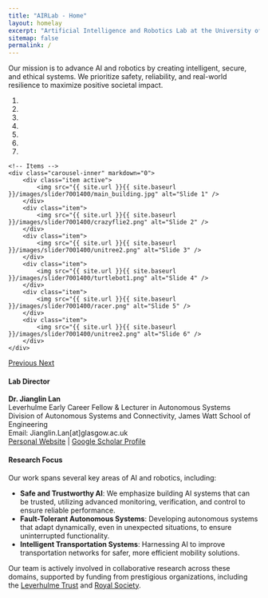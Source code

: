 ```yaml
---
title: "AIRLab - Home"
layout: homelay
excerpt: "Artificial Intelligence and Robotics Lab at the University of Glasgow"
sitemap: false
permalink: /
---
```


Our mission is to advance AI and robotics by creating intelligent, secure, and ethical systems. We prioritize safety, reliability, and real-world resilience to maximize positive societal impact.

<div markdown="0" id="carousel" class="carousel slide" data-ride="carousel" data-interval="4000" data-pause="hover">
    <!-- Menu -->
    <ol class="carousel-indicators">
        <li data-target="#carousel" data-slide-to="0" class="active"></li>
        <li data-target="#carousel" data-slide-to="1"></li>
        <li data-target="#carousel" data-slide-to="2"></li>
        <li data-target="#carousel" data-slide-to="3"></li>
        <li data-target="#carousel" data-slide-to="4"></li>
        <li data-target="#carousel" data-slide-to="5"></li>
        <li data-target="#carousel" data-slide-to="6"></li>
    </ol>

    <!-- Items -->
    <div class="carousel-inner" markdown="0">
        <div class="item active">
            <img src="{{ site.url }}{{ site.baseurl }}/images/slider7001400/main_building.jpg" alt="Slide 1" />
        </div>
        <div class="item">
            <img src="{{ site.url }}{{ site.baseurl }}/images/slider7001400/crazyflie2.png" alt="Slide 2" />
        </div>
        <div class="item">
            <img src="{{ site.url }}{{ site.baseurl }}/images/slider7001400/unitree2.png" alt="Slide 3" />
        </div>
        <div class="item">
            <img src="{{ site.url }}{{ site.baseurl }}/images/slider7001400/turtlebot1.png" alt="Slide 4" />
        </div>
        <div class="item">
            <img src="{{ site.url }}{{ site.baseurl }}/images/slider7001400/racer.png" alt="Slide 5" />
        </div>
        <div class="item">
            <img src="{{ site.url }}{{ site.baseurl }}/images/slider7001400/unitree2.png" alt="Slide 6" />
        </div>
    </div>
  <a class="left carousel-control" href="#carousel" role="button" data-slide="prev">
    <span class="glyphicon glyphicon-chevron-left" aria-hidden="true"></span>
    <span class="sr-only">Previous</span>
  </a>
  <a class="right carousel-control" href="#carousel" role="button" data-slide="next">
    <span class="glyphicon glyphicon-chevron-right" aria-hidden="true"></span>
    <span class="sr-only">Next</span>
  </a>
</div>

#### Lab Director
**Dr. Jianglin Lan**  
Leverhulme Early Career Fellow & Lecturer in Autonomous Systems  
Division of Autonomous Systems and Connectivity, James Watt School of Engineering  
Email: Jianglin.Lan[at]glasgow.ac.uk  
[Personal Website](https://www.gla.ac.uk/schools/engineering/staff/jianglinlan/) | [Google Scholar Profile](https://scholar.google.com/citations?user=Z7kvat4AAAAJ&hl=en&oi=ao) 

#### Research Focus
Our work spans several key areas of AI and robotics, including:

- **Safe and Trustworthy AI**: We emphasize building AI systems that can be trusted, utilizing advanced monitoring, verification, and control to ensure reliable performance.
- **Fault-Tolerant Autonomous Systems**: Developing autonomous systems that adapt dynamically, even in unexpected situations, to ensure uninterrupted functionality.
- **Intelligent Transportation Systems**: Harnessing AI to improve transportation networks for safer, more efficient mobility solutions.

Our team is actively involved in collaborative research across these domains, supported by funding from prestigious organizations, including the [Leverhulme Trust](https://www.leverhulme.ac.uk) and [Royal Society](https://www.royalsociety.org).

